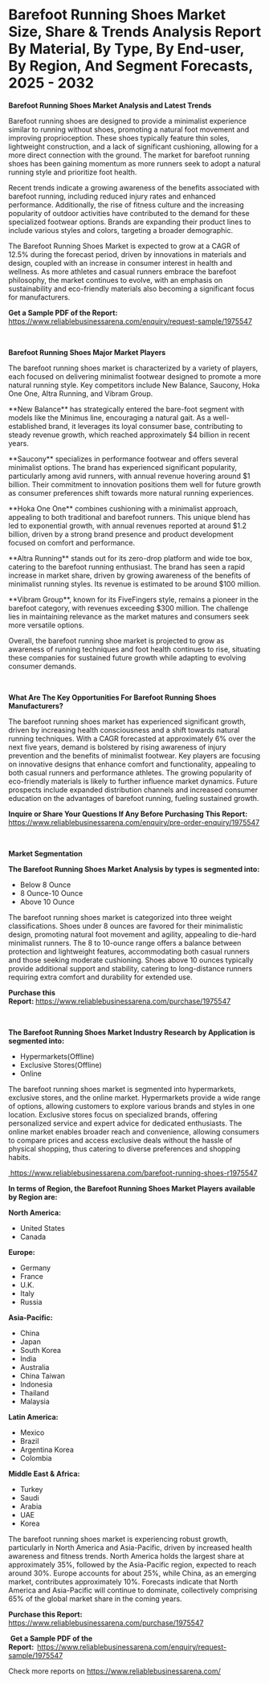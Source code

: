 <p><h1>Barefoot Running Shoes Market Size, Share & Trends Analysis Report By Material, By Type, By End-user, By Region, And Segment Forecasts, 2025 - 2032</h1></p><p><strong>Barefoot Running Shoes Market Analysis and Latest Trends</strong></p>
<p><p>Barefoot running shoes are designed to provide a minimalist experience similar to running without shoes, promoting a natural foot movement and improving proprioception. These shoes typically feature thin soles, lightweight construction, and a lack of significant cushioning, allowing for a more direct connection with the ground. The market for barefoot running shoes has been gaining momentum as more runners seek to adopt a natural running style and prioritize foot health.</p><p>Recent trends indicate a growing awareness of the benefits associated with barefoot running, including reduced injury rates and enhanced performance. Additionally, the rise of fitness culture and the increasing popularity of outdoor activities have contributed to the demand for these specialized footwear options. Brands are expanding their product lines to include various styles and colors, targeting a broader demographic.</p><p>The Barefoot Running Shoes Market is expected to grow at a CAGR of 12.5% during the forecast period, driven by innovations in materials and design, coupled with an increase in consumer interest in health and wellness. As more athletes and casual runners embrace the barefoot philosophy, the market continues to evolve, with an emphasis on sustainability and eco-friendly materials also becoming a significant focus for manufacturers.</p></p>
<p><strong>Get a Sample PDF of the Report:&nbsp;</strong> <a href="https://www.reliablebusinessarena.com/enquiry/request-sample/1975547?utm_campaign=2209&utm_medium=2&utm_source=Github&utm_content=ia&utm_term=05042025&utm_id=barefoot-running-shoes">https://www.reliablebusinessarena.com/enquiry/request-sample/1975547</a></p>
<p>&nbsp;</p>
<p><strong>Barefoot Running Shoes Major Market Players</strong></p>
<p><p>The barefoot running shoes market is characterized by a variety of players, each focused on delivering minimalist footwear designed to promote a more natural running style. Key competitors include New Balance, Saucony, Hoka One One, Altra Running, and Vibram Group.</p><p>**New Balance** has strategically entered the bare-foot segment with models like the Minimus line, encouraging a natural gait. As a well-established brand, it leverages its loyal consumer base, contributing to steady revenue growth, which reached approximately $4 billion in recent years.</p><p>**Saucony** specializes in performance footwear and offers several minimalist options. The brand has experienced significant popularity, particularly among avid runners, with annual revenue hovering around $1 billion. Their commitment to innovation positions them well for future growth as consumer preferences shift towards more natural running experiences.</p><p>**Hoka One One** combines cushioning with a minimalist approach, appealing to both traditional and barefoot runners. This unique blend has led to exponential growth, with annual revenues reported at around $1.2 billion, driven by a strong brand presence and product development focused on comfort and performance.</p><p>**Altra Running** stands out for its zero-drop platform and wide toe box, catering to the barefoot running enthusiast. The brand has seen a rapid increase in market share, driven by growing awareness of the benefits of minimalist running styles. Its revenue is estimated to be around $100 million.</p><p>**Vibram Group**, known for its FiveFingers style, remains a pioneer in the barefoot category, with revenues exceeding $300 million. The challenge lies in maintaining relevance as the market matures and consumers seek more versatile options.</p><p>Overall, the barefoot running shoe market is projected to grow as awareness of running techniques and foot health continues to rise, situating these companies for sustained future growth while adapting to evolving consumer demands.</p></p>
<p>&nbsp;</p>
<p><strong>What Are The Key Opportunities For Barefoot Running Shoes Manufacturers?</strong></p>
<p><p>The barefoot running shoes market has experienced significant growth, driven by increasing health consciousness and a shift towards natural running techniques. With a CAGR forecasted at approximately 6% over the next five years, demand is bolstered by rising awareness of injury prevention and the benefits of minimalist footwear. Key players are focusing on innovative designs that enhance comfort and functionality, appealing to both casual runners and performance athletes. The growing popularity of eco-friendly materials is likely to further influence market dynamics. Future prospects include expanded distribution channels and increased consumer education on the advantages of barefoot running, fueling sustained growth.</p></p>
<p><strong>Inquire or Share Your Questions If Any Before Purchasing This Report:</strong> <a href="https://www.reliablebusinessarena.com/enquiry/pre-order-enquiry/1975547?utm_campaign=2209&utm_medium=2&utm_source=Github&utm_content=ia&utm_term=05042025&utm_id=barefoot-running-shoes">https://www.reliablebusinessarena.com/enquiry/pre-order-enquiry/1975547</a></p>
<p>&nbsp;</p>
<p><strong>Market Segmentation</strong></p>
<p><strong>The Barefoot Running Shoes Market Analysis by types is segmented into:</strong></p>
<p><ul><li>Below 8 Ounce</li><li>8 Ounce-10 Ounce</li><li>Above 10 Ounce</li></ul></p>
<p><p>The barefoot running shoes market is categorized into three weight classifications. Shoes under 8 ounces are favored for their minimalistic design, promoting natural foot movement and agility, appealing to die-hard minimalist runners. The 8 to 10-ounce range offers a balance between protection and lightweight features, accommodating both casual runners and those seeking moderate cushioning. Shoes above 10 ounces typically provide additional support and stability, catering to long-distance runners requiring extra comfort and durability for extended use.</p></p>
<p><strong>Purchase this Report:&nbsp;</strong><a href="https://www.reliablebusinessarena.com/purchase/1975547?utm_campaign=2209&utm_medium=2&utm_source=Github&utm_content=ia&utm_term=05042025&utm_id=barefoot-running-shoes">https://www.reliablebusinessarena.com/purchase/1975547</a></p>
<p>&nbsp;</p>
<p><strong>The Barefoot Running Shoes Market Industry Research by Application is segmented into:</strong></p>
<p><ul><li>Hypermarkets(Offline)</li><li>Exclusive Stores(Offline)</li><li>Online</li></ul></p>
<p><p>The barefoot running shoes market is segmented into hypermarkets, exclusive stores, and the online market. Hypermarkets provide a wide range of options, allowing customers to explore various brands and styles in one location. Exclusive stores focus on specialized brands, offering personalized service and expert advice for dedicated enthusiasts. The online market enables broader reach and convenience, allowing consumers to compare prices and access exclusive deals without the hassle of physical shopping, thus catering to diverse preferences and shopping habits.</p></p>
<p><a href="https://www.reliablebusinessarena.com/barefoot-running-shoes-r1975547?utm_campaign=2209&utm_medium=2&utm_source=Github&utm_content=ia&utm_term=05042025&utm_id=barefoot-running-shoes">&nbsp;https://www.reliablebusinessarena.com/barefoot-running-shoes-r1975547</a></p>
<p><strong>In terms of Region, the Barefoot Running Shoes Market Players available by Region are:</strong></p>
<p>
    <p> <strong> North America: </strong>
        <ul>
            <li>United States</li>
            <li>Canada</li>
        </ul>
        </p> 
    <p> <strong> Europe: </strong>
        <ul>
            <li>Germany</li>
            <li>France</li>
            <li>U.K.</li>
            <li>Italy</li>
            <li>Russia</li>
        </ul>
        </p> 
    <p> <strong> Asia-Pacific: </strong>
        <ul>
            <li>China</li>
            <li>Japan</li>
            <li>South Korea</li>
            <li>India</li>
            <li>Australia</li>
            <li>China Taiwan</li>
            <li>Indonesia</li>
            <li>Thailand</li>
            <li>Malaysia</li>
        </ul>
        </p> 
    <p> <strong> Latin America: </strong>
        <ul>
            <li>Mexico</li>
            <li>Brazil</li>
            <li>Argentina Korea</li>
            <li>Colombia</li>
        </ul>
        </p> 
    <p> <strong> Middle East & Africa: </strong>
        <ul>
            <li>Turkey</li>
            <li>Saudi</li>
            <li>Arabia</li>
            <li>UAE</li>
            <li>Korea</li>
        </ul>
    </p>
    </p>
<p><p>The barefoot running shoes market is experiencing robust growth, particularly in North America and Asia-Pacific, driven by increased health awareness and fitness trends. North America holds the largest share at approximately 35%, followed by the Asia-Pacific region, expected to reach around 30%. Europe accounts for about 25%, while China, as an emerging market, contributes approximately 10%. Forecasts indicate that North America and Asia-Pacific will continue to dominate, collectively comprising 65% of the global market share in the coming years.</p></p>
<p><strong>Purchase this Report: </strong><a href="https://www.reliablebusinessarena.com/purchase/1975547?utm_campaign=2209&utm_medium=2&utm_source=Github&utm_content=ia&utm_term=05042025&utm_id=barefoot-running-shoes">https://www.reliablebusinessarena.com/purchase/1975547</a></p>
<p>&nbsp;<strong>Get a Sample PDF of the Report:&nbsp;&nbsp;</strong><a href="https://www.reliablebusinessarena.com/enquiry/request-sample/1975547?utm_campaign=2209&utm_medium=2&utm_source=Github&utm_content=ia&utm_term=05042025&utm_id=barefoot-running-shoes">https://www.reliablebusinessarena.com/enquiry/request-sample/1975547</a></p>
<p><strong></strong></p>
<p>Check more reports on <a href="https://www.reliablebusinessarena.com/?utm_campaign=2209&utm_medium=2&utm_source=Github&utm_content=ia&utm_term=05042025&utm_id=barefoot-running-shoes">https://www.reliablebusinessarena.com/</a></p>